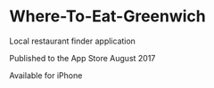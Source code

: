 # Where-To-Eat-Greenwich

Local restaurant finder application

Published to the App Store August 2017

Available for iPhone

